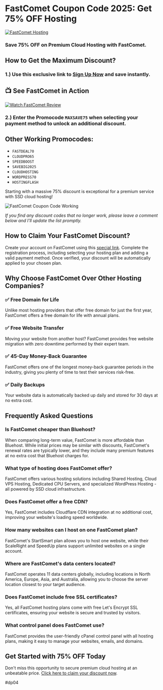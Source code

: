 # FastComet Coupon Code 2025: Get 75% OFF Hosting

[![FastComet Hosting](https://encrypted-tbn0.gstatic.com/images?q=tbn:ANd9GcQ0070RH_wDzXk7_UAiiFi8V7h4dV1_RSbJeQ&s)](https://snipitx.com/fastcomet-jy)

### Save 75% OFF on Premium Cloud Hosting with FastComet.

## How to Get the Maximum Discount?

### 1.) Use this exclusive link to [Sign Up Now](https://snipitx.com/fastcomet-jy) and save instantly.

## 📺 See FastComet in Action
[![Watch FastComet Review](https://img.youtube.com/vi/X9DeC2_wDVE/0.jpg)](https://youtu.be/CCOK0zMZDLk?si=BJ0c7YFf5Dr7fWIS)

### 2.) Enter the Promocode `MAXSAVE75` when selecting your payment method to unlock an additional discount.

## Other Working Promocodes:

- `FASTDEAL70`
- `CLOUDPRO65`
- `SPEEDBOOST`
- `SAVEBIG2025`
- `CLOUDHOSTING`
- `WORDPRESS70`
- `HOSTINGFLASH`

Starting with a massive 75% discount is exceptional for a premium service with SSD cloud hosting!

![FastComet Coupon Code Working](https://www.gomahamaya.com/wp-content/uploads/2018/02/250x250-1.gif)

*If you find any discount codes that no longer work, please leave a comment below and I'll update the list promptly.*

## How to Claim Your FastComet Discount?

Create your account on FastComet using this [special link](https://snipitx.com/fastcomet-jy). Complete the registration process, including selecting your hosting plan and adding a valid payment method. Once verified, your discount will be automatically applied to your chosen plan.

## Why Choose FastComet Over Other Hosting Companies?

### ✅ Free Domain for Life
Unlike most hosting providers that offer free domain for just the first year, FastComet offers a free domain for life with annual plans.

### ✅ Free Website Transfer
Moving your website from another host? FastComet provides free website migration with zero downtime performed by their expert team.

### ✅ 45-Day Money-Back Guarantee
FastComet offers one of the longest money-back guarantee periods in the industry, giving you plenty of time to test their services risk-free.

### ✅ Daily Backups
Your website data is automatically backed up daily and stored for 30 days at no extra cost.

## Frequently Asked Questions

### Is FastComet cheaper than Bluehost?
When comparing long-term value, FastComet is more affordable than Bluehost. While initial prices may be similar with discounts, FastComet's renewal rates are typically lower, and they include many premium features at no extra cost that Bluehost charges for.

### What type of hosting does FastComet offer?
FastComet offers various hosting solutions including Shared Hosting, Cloud VPS Hosting, Dedicated CPU Servers, and specialized WordPress Hosting - all powered by SSD cloud infrastructure.

### Does FastComet offer a free CDN?
Yes, FastComet includes Cloudflare CDN integration at no additional cost, improving your website's loading speed worldwide.

### How many websites can I host on one FastComet plan?
FastComet's StartSmart plan allows you to host one website, while their ScaleRight and SpeedUp plans support unlimited websites on a single account.

### Where are FastComet's data centers located?
FastComet operates 11 data centers globally, including locations in North America, Europe, Asia, and Australia, allowing you to choose the server location closest to your target audience.

### Does FastComet include free SSL certificates?
Yes, all FastComet hosting plans come with free Let's Encrypt SSL certificates, ensuring your website is secure and trusted by visitors.

### What control panel does FastComet use?
FastComet provides the user-friendly cPanel control panel with all hosting plans, making it easy to manage your websites, emails, and domains.

## Get Started with 75% OFF Today

Don't miss this opportunity to secure premium cloud hosting at an unbeatable price. [Click here to claim your discount now](https://snipitx.com/fastcomet-jy).

#dp04 